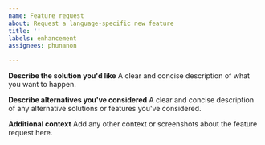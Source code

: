 ```yaml
---
name: Feature request
about: Request a language-specific new feature
title: ''
labels: enhancement
assignees: phunanon

---
```


**Describe the solution you'd like**
A clear and concise description of what you want to happen.

**Describe alternatives you've considered**
A clear and concise description of any alternative solutions or features you've considered.

**Additional context**
Add any other context or screenshots about the feature request here.

